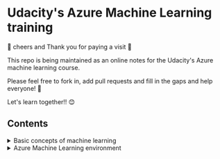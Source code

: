 # Udacity's Azure Machine Learning training

:beer: cheers and Thank you for paying a visit :handshake:

This repo is being maintained as an online notes for the Udacity's Azure machine learning course.

Please feel free to fork in, add pull requests and fill in the gaps and help everyone! :100:

Let's learn together!! :blush:

## Contents
<details> <summary> Basic concepts of machine learning </summary>
  
  * [Intro to Machine Learning](chapters/ml_basics.md/#intro-to-machine-learning)
    * [Defining and Differentiation machine learning](chapters/ml_basics.md/#defining-and-differentiating-machine-learning)
    * [Story of machine learning](chapters/ml_basics.md/#story-of-machine-learning)
    * [The data science process](chapters/ml_basics.md/#the-data-science-process)
  * [Types of data](chapters/ml_basics.md/#types-of-data)
    * [Tabular data](chapters/ml_basics.md/#tabular-data)
    * [Scaling numeric data](chapters/ml_basics.md/#scaling-data)
    * [Encoding categorical data](chapters/ml_basics.md/#encoding-categorical-data)
    * [Image data](chapters/ml_basics.md/#image-data)
    * [Text data](chapters/ml_basics.md/#text-data)
  * [The two perspectives of machine learning](chapters/ml_basics.md/#the-two-perspectives-of-machine-learning)
  * [The machine learning ecosystem](chapters/ml_basics.md/#machine-learning-ecosystem)
    * [Essential Libraries](chapters/ml_basics.md/#essential-libraries)
    * [Cloud services](chapters/ml_basics.md/#cloud-services)
  * [Models vs. Algorithms](chapters/ml_basics.md/#models-vs-algorithms)
   
</details>

<details> <summary> Azure Machine Learning environment</summary>
  
  * [Introduction to Azure Machine Learning](chapters/azure_ml.md/#intro-to-azure-machine-learning)

</details>
